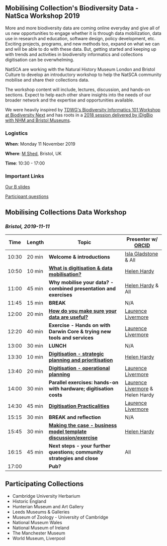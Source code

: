 ## Mobilising Collection's Biodiversity Data - NatSca Workshop 2019
More and more biodiversity data are coming online everyday and give all of us new opportunities to engage whether it is through data mobilization, data use in research and education, software design, policy development, etc. Exciting projects, programs, and new methods too, expand on what we can and will be able to do with these data. But, getting started and keeping up with trends and activities in biodiversity informatics and collections digitisation can be overwhelming.

NatSCA are working with the Natural History Museum London and Bristol Culture to develop an introductory workshop to help the NatSCA community mobilise and share their collections data.

The workshop content will include, lectures, discussion, and hands-on sections. Expect to help each other share insights into the needs of our broader network and the expertise and opportunities available.  

We were heavily inspired by [TDWG's Biodiversity Informatics 101 Workshop at Biodiversity Next](https://github.com/tdwg/curriculum/blob/master/biodiversity-informatics-101/bi101_schedule_2019.md) and has roots in a [2018 session delivered by iDigBio with NHM and Bristol Museums](https://www.idigbio.org/wiki/index.php/UK-SWANSPracticalDigitisation).


### Logistics

**When**: Monday 11 November 2019

**Where**: [M Shed](https://goo.gl/maps/ukNrKaZgCDbYvHyu6), Bristol, UK

**Time**: 10:30 - 17:00 

### Important Links
[Our B slides](https://docs.google.com/presentation/d/1TScvIp3k8td89Zpp8FcdUhYLx63tzKFnwdJir_q9dgo/edit#slide=id.p20)

[Participant questions](https://github.com/NaturalHistoryMuseum/Mobilising-Collections-Biodiversity-Data/blob/master/questions.md)

## Mobilising Collections Data Workshop
### _Bristol, 2019-11-11_
| Time | Length | Topic | Presenter  w/ [ORCID](https://orcid.org/) |
| --- | --- | --- | --- |
| 10:30 | 20 min | **Welcome & introductions** | [Isla Gladstone](https://orcid.org/0000-0001-6824-5918) & All |
| 10:50 | 10 min | **[What is digitisation & data mobilisation?](https://docs.google.com/presentation/d/1v2woLohKdxfD7hLIL8r8CSjdkH57o4m8jLeDAcbgMeg/edit?usp=sharing)** | [Helen Hardy](https://orcid.org/0000-0002-9206-8357) |
| 11:00 | 45 min | **Why mobilise your data? - combined presentation and exercises** | [Helen Hardy](https://orcid.org/0000-0002-9206-8357) & All |
| 11:45 | 15 min | **BREAK** | N/A |
| 12:00 | 20 min | **[How do you make sure your data are useful?](https://doi.org/10.6084/m9.figshare.10280591)** | [Laurence Livermore](https://orcid.org/0000-0002-7341-1842) |
| 12:20 | 40 min | **Exercise - Hands on with Darwin Core & trying new tools and services** | [Laurence Livermore](https://orcid.org/0000-0002-7341-1842) |
| 13:00 | 30 min | **LUNCH** | N/A |
| 13:30 | 10 min | **[Digitisation - strategic planning and prioritisation](https://docs.google.com/presentation/d/1fpRNvaZEFcHBz9txio8cx20-JnBGWkNdq6cMbViSdeQ/edit?usp=sharing)** | [Helen Hardy](https://orcid.org/0000-0002-9206-8357) |
| 13:40 | 20 min | **[Digitisation - operational planning](https://doi.org/10.6084/m9.figshare.10281923.v1)** | [Laurence Livermore](https://orcid.org/0000-0002-7341-1842) |
| 14:00 | 30 min | **Parallel exercises: hands-on with hardware; digitisation costs** | [Laurence Livermore](https://orcid.org/0000-0002-7341-1842) & Helen Hardy |
| 14:30 | 45 min | **[Digitisation Practicalities](https://doi.org/10.6084/m9.figshare.10282010)** | [Laurence Livermore](https://orcid.org/0000-0002-7341-1842) |
| 15:15 | 30 min | **BREAK and reflection** | N/A |
| 15:45 | 30 min | **[Making the case - business model template discussion/exercise](https://docs.google.com/presentation/d/1kKIVxFKMs-MBpIDsEUngbHqRKeM_ojqHik03T5-55kw/edit?usp=sharing)** | [Helen Hardy](https://orcid.org/0000-0002-9206-8357) |
| 16:15 | 45 min | **Next steps - your further questions; community strategies and close** | All |
| 17:00 |  | **Pub?** |  |

## Participating Collections
- Cambridge University Herbarium
- Historic England
- Hunterian Museum and Art Gallery
- Leeds Museums & Galleries
- Museum of Zoology - University of Cambridge
- National Museum Wales
- National Museum of Ireland
- The Manchester Museum
- World Museum, Liverpool 
